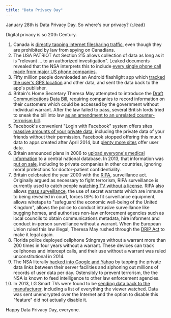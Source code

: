 ```yaml
---
title: "Data Privacy Day"
---
```


January 28th is Data Privacy Day. So where's our privacy?
{:.lead}

Digital privacy is so 20th Century.

1. Canada is [directly tapping internet filesharing traffic](https://firstlook.org/theintercept/2015/01/28/canada-cse-levitation-mass-surveillance/),
even though they are prohibited by law from spying on Canadians.
2. The USA PATRIOT Act Section 215 allows collection of data as long as it is
"relevant ... to an authorized investigation". Leaked documents revealed
that the NSA interprets this to include
[every single phone call made from major US phone companies](http://www.newyorker.com/magazine/2015/01/26/whole-haystack).
3. Fifty million people downloaded an Android flashlight app which
[tracked the user's GPS location](http://www.theguardian.com/technology/2014/oct/03/android-flashlight-apps-permissions-privacy)
and other data, and sent the data back to the app's publisher.
4. Britain's Home Secretary Theresa May attempted to introduce the
[Draft Communications Data Bill](https://en.wikipedia.org/wiki/Draft_Communications_Data_Bill),
requiring companies to record information on their customers which could
be accessed by the government without individual warrant. After the law failed
to pass, several British lords tried to sneak the bill into law
[as an amendment to an unrelated counter-terrorism bill](https://act.eff.org/action/tell-britain-s-lords-don-t-let-the-snooper-s-charter-sneak-past-you).
5. Facebook's convenient "Login with Facebook" system offers sites
[massive amounts of your private data](https://twitter.com/TheBakeryLDN/status/427531934294880256/photo/1),
including the private data of your friends without their permission.
Facebook stopped offering this much data to apps created after April 2014,
but [plenty more sites](https://rpxnow.com/docs/providers) offer user
data.
6. Britain announced plans in 2006 to
[upload everyone's medical information](https://www.lightbluetouchpaper.org/2006/11/01/opting-out-of-the-nhs-database/)
to a central national database. In 2013, that information was
[put on sale](https://www.lightbluetouchpaper.org/2013/11/22/your-medical-records-now-on-sale/),
including to private companies in other countries, ignoring moral
protections for doctor-patient confidentiality.
7. Britain celebrated the year 2000 with the
[RIPA](https://en.wikipedia.org/wiki/Regulation_of_Investigatory_Powers_Act_2000),
surveillance act. Originally argued as necessary to fight terrorism, RIPA
surveillance is currently used to catch people
[watching TV without a license](http://www.belfasttelegraph.co.uk/news/local-national/northern-ireland/bbc-uses-ripa-terrorism-laws-to-catch-tv-licence-fee-dodgers-in-northern-ireland-30911647.html).
RIPA also allows [mass surveillance](https://en.wikipedia.org/wiki/Communications_Capabilities_Development_Programme),
the use of secret warrants which are immune to
being revealed in court, forces ISPs to fit surveillance equipment,
allows wiretaps to "safeguard the economic well-being of the United Kingdom",
allows the police to conduct intrusive surveillance like bugging homes, and
authorises non-law enforcement agencies such as local councils to obtain
communications metadata, hire informers and conduct in-person surveillance
without a warrant. When the European Union ruled this law illegal, Theresa
May rushed through the
[DRIP Act](https://en.wikipedia.org/wiki/Data_Retention_and_Investigatory_Powers_Act_2014)
to make it legal again.
8. Florida police deployed cellphone Stingrays without a warrant more than 200
times in four years without a warrant. These devices can track cellphones
and intercept calls, and their use without a warrant was ruled unconstitutional
in 2014.
9. The NSA literally
[hacked into Google and Yahoo](http://www.washingtonpost.com/world/national-security/nsa-infiltrates-links-to-yahoo-google-data-centers-worldwide-snowden-documents-say/2013/10/30/e51d661e-4166-11e3-8b74-d89d714ca4dd_story.html)
by tapping the private data links between their server facilities and
siphoning out millions of records of user data per day. Ostensibly to
prevent terrorism, the the NSA is known to feed intelligence to other
law enforcement agencies.
10. In 2013, LG Smart TVs were found to be
[sending data back to the manufacturer](http://www.engadget.com/2013/11/21/lg-admits-smart-tv-data-collection/),
including a list of everything the viewer watched. Data was sent unencrypted
over the Internet and the option to disable this "feature" did not actually
disable it.

Happy Data Privacy Day, everyone.
